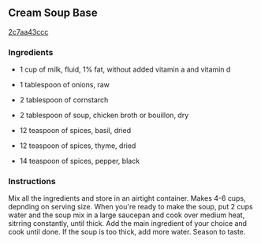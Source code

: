 ## Cream Soup Base

[2c7aa43ccc](http://www.food.com/recipe/cream-soup-base-372214)

### Ingredients

 - 1 cup of milk, fluid, 1% fat, without added vitamin a and vitamin d

 - 1 tablespoon of onions, raw

 - 2 tablespoon of cornstarch

 - 2 tablespoon of soup, chicken broth or bouillon, dry

 - 12 teaspoon of spices, basil, dried

 - 12 teaspoon of spices, thyme, dried

 - 14 teaspoon of spices, pepper, black

### Instructions

Mix all the ingredients and store in an airtight container. Makes 4-6 cups, depnding on serving size. When you're ready to make the soup, put 2 cups water and the soup mix in a large saucepan and cook over medium heat, sitrring constantly, until thick. Add the main ingredient of your choice and cook until done. If the soup is too thick, add more water. Season to taste.